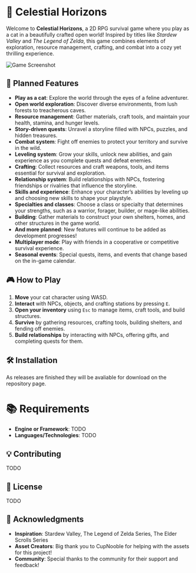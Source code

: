 # 🐾 **Celestial Horizons**

Welcome to **Celestial Horizons**, a 2D RPG survival game where you play as a cat in a beautifully crafted open world! Inspired by titles like *Stardew Valley* and *The Legend of Zelda*, this game combines elements of exploration, resource management, crafting, and combat into a cozy yet thrilling experience.

![Game Screenshot](link-to-screenshot-or-gif)

## 🌟 **Planned Features**
- **Play as a cat**: Explore the world through the eyes of a feline adventurer.
- **Open world exploration**: Discover diverse environments, from lush forests to treacherous caves.
- **Resource management**: Gather materials, craft tools, and maintain your health, stamina, and hunger levels.
- **Story-driven quests**: Unravel a storyline filled with NPCs, puzzles, and hidden treasures.
- **Combat system**: Fight off enemies to protect your territory and survive in the wild.
- **Leveling system**: Grow your skills, unlock new abilities, and gain experience as you complete quests and defeat enemies.
- **Crafting**: Collect resources and craft weapons, tools, and items essential for survival and exploration.
- **Relationship system**: Build relationships with NPCs, fostering friendships or rivalries that influence the storyline.
- **Skills and experience**: Enhance your character’s abilities by leveling up and choosing new skills to shape your playstyle.
- **Specialties and classes**: Choose a class or specialty that determines your strengths, such as a warrior, forager, builder, or mage-like abilities.
- **Building**: Gather materials to construct your own shelters, homes, and other structures in the game world.
- **And more planned**: New features will continue to be added as development progresses!
- **Multiplayer mode**: Play with friends in a cooperative or competitive survival experience.
- **Seasonal events**: Special quests, items, and events that change based on the in-game calendar.

## 🎮 **How to Play**
1. **Move** your cat character using WASD.
2. **Interact** with NPCs, objects, and crafting stations by pressing `E`.
3. **Open your inventory** using `Esc` to manage items, craft tools, and build structures.
4. **Survive** by gathering resources, crafting tools, building shelters, and fending off enemies.
5. **Build relationships** by interacting with NPCs, offering gifts, and completing quests for them.

## 🛠️ **Installation**

As releases are finished they will be avaliable for download on the repository page.

# 📚 Requirements

- **Engine or Framework**: TODO
- **Languages/Technologies**: TODO

## 💡 Contributing

TODO

## 📝 License

TODO

## 🙌 Acknowledgments

- **Inspiration**: Stardew Valley, The Legend of Zelda Series, The Elder Scrolls Series
- **Asset Creators**: Big thank you to CupNooble for helping with the assets for this project!
- **Community**: Special thanks to the community for their support and feedback!

